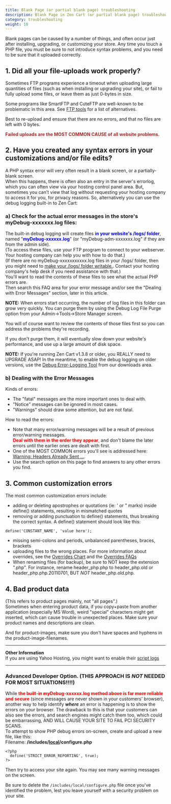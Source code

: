 ```yaml
---
title: Blank Page (or partial blank page) troubleshooting
description: Blank Page in Zen Cart (or partial blank page) troubleshooting
category: troubleshooting 
weight: 10
---
```

Blank pages can be caused by a number of things, and often occur just after installing, upgrading, or customizing your store. Any time you touch a PHP file, you must be sure to not introduce syntax problems, and you need to be sure that it uploaded correctly.  

## 1\. Did all your file-uploads work properly?

Sometimes FTP programs experience a timeout when uploading large quantities of files (such as when installing or upgrading your site), or fail to fully upload some files, or leave them as just 0-bytes in size.  

Some programs like SmartFTP and CuteFTP are well-known to be problematic in this area.  See [FTP tools](/user/first_steps/useful_tools/#ftp-tools) for a list of alternatives. 

Best to re-upload and ensure that there are no errors, and that no files are left with 0 bytes.  

<font color="#a52a2a">**Failed uploads are the MOST COMMON CAUSE of all website problems.** </font>

## 2\. Have you created any syntax errors in your customizations and/or file edits?

A PHP syntax error will very often result in a blank screen, or a partially-blank screen.  
When this happens, there is often also an entry in the server's errorlog, which you can often view via your hosting control panel area. But, sometimes you can't view that log without requesting your hosting company to access it for you, for privacy reasons. So, alternatively you can use the debug logging built-in to Zen Cart:  

### a) Check for the actual error messages in the store's myDebug-xxxxxxx.log files:

The built-in debug logging will create files <font color="#0000FF">**in your website's /logs/ folder**</font>, named "<font color="#0000FF">**myDebug-xxxxxx.log**</font>" (or "myDebug-adm-xxxxxxx.log" if they are from the admin side).  
(To access these files, use your FTP program to connect to your webserver. Your hosting company can help you with how to do that.)  
(If there are no myDebug-xxxxxxxxxxx.log files in your /logs/ folder, then you might need to [make your /logs/ folder writable.](/user/installing/permissions).
Contact your hosting company's help desk if you need assistance with that.)  
You'll want to read the contents of these files to see what the actual PHP errors are.  
Then search this FAQ area for your error message and/or see the "Dealing with Error Messages" section, later in this article.  

**NOTE:** When errors start occurring, the number of log files in this folder can grow very quickly. You can purge them by using the Debug Log File Purge option from your Admin->Tools->Store Manager screen.  

You will of course want to review the contents of those files first so you can address the problems they're recording.  

If you don't purge them, it will eventually slow down your website's performance, and use up a large amount of disk space.  

**NOTE:** If you're running Zen Cart v1.3.8 or older, you REALLY need to UPGRADE ASAP! In the meantime, to enable the debug logging on older versions, use the [Debug Error-Logging Tool](http://www.zen-cart.com/downloads.php?do=file&id=606) from our downloads area.  

### b) Dealing with the Error Messages

Kinds of errors:  

*   The "fatal" messages are the more important ones to deal with.
*   "Notice" messages can be ignored in most cases.
*   "Warnings" should draw some attention, but are not fatal.

How to read the errors:  

*   Note that many error/warning messages will be a result of previous error/warning messages.  
    <font color="#FF0000">**Deal with them in the order they appear**,</font> and don't blame the later errors until the earlier ones are dealt with first.
*   One of the MOST COMMON errors you'll see is addressed here: [Warning: Headers Already Sent ...](/user/troubleshooting/warning_headers_already_sent).
*   Use the search option on this page to find answers to any other errors you find.

## 3\. Common customization errors

The most common customization errors include:  

*   adding or deleting apostrophes or quotations (ie: ' or " marks) inside define() statements, resulting in mismatched quotes
*   removing or adding punctuation to define() statements, thus breaking the correct syntax. A define() statement should look like this:


`define('CONSTANT_NAME', 'value here');`

*   missing semi-colons and periods, unbalanced parentheses, braces, brackets
*   uploading files to the wrong places. For more information about overrides, see the [Overrides Chart](http://www.zen-cart.com/index.php?main_page=product_contrib_info&cPath=40_54&products_id=298) and the [Overrides FAQs](http://tutorials.zen-cart.com/index.php?category=4)
*   When renaming files (for backup), be sure to NOT keep the extension ".php". For instance, rename header_php.php to header_php.old or header_php.php.20110701, BUT *NOT* header_php.old.php.

## 4\. Bad product data

(This refers to product pages mainly, not "all pages".)  
Sometimes when entering product data, if you copy+paste from another application (especially MS Word), weird "special" characters might get inserted, which can cause trouble in unexpected places. Make sure your product names and descriptions are clean.  

And for product-images, make sure you don't have spaces and hyphens in the product-image-filenames.  

* * *

**Other Information**  
If you are using Yahoo Hosting, you might want to enable their [script logs](http://help.yahoo.com/l/us/yahoo/smallbusiness/webhosting/php/php-05.html)  

* * *

### Advanced Developer Option. (THIS APPROACH IS *NOT* NEEDED FOR MOST SITUATIONS!!!!)

While **<font color="#ff0000">the built-in myDebug-xxxxxx.log method above is far more reliable and secure</font>** (since messages are never shown in your customers' browser), another way to help identify ***where*** an error is happening is to show the errors on your browser. The drawback to this is that your customers can also see the errors, and search engines might catch them too, which could be embarrassing, AND WILL CAUSE YOUR SITE TO FAIL PCI SECURITY SCANS.  
To attempt to show PHP debug errors on-screen, create and upload a new file, like this:  
Filename: **/includes/<u>local</u>/configure.php**  

```
<?php
  define('STRICT_ERROR_REPORTING', true);
?> 
```

Then try to access your site again. You may see many warning messages on the screen.  

Be sure to delete the `/includes/local/configure.php` file once you've identified the problem, lest you leave yourself with a security problem on your site.

